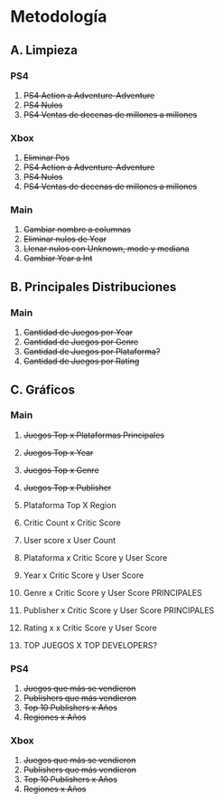 # Metodología
## A. Limpieza
### PS4
1. ~~PS4 Action a Adventure-Adventure~~
2. ~~PS4 Nulos~~
3. ~~PS4 Ventas de decenas de millones a millones~~

### Xbox
1. ~~Eliminar Pos~~
2. ~~PS4 Action a Adventure-Adventure~~
3. ~~PS4 Nulos~~
4. ~~PS4 Ventas de decenas de millones a millones~~

### Main
1. ~~Cambiar nombre a columnas~~
2. ~~Eliminar nulos de Year~~
3. ~~Llenar nulos con Unknown, mode y mediana~~
4. ~~Cambiar Year a Int~~


## B. Principales Distribuciones
### Main
1. ~~Cantidad de Juegos por Year~~
2. ~~Cantidad de Juegos por Genre~~
4. ~~Cantidad de Juegos por Plataforma?~~
5. ~~Cantidad de Juegos por Rating~~
   

## C. Gráficos
### Main
1. ~~Juegos Top x Plataformas Principales~~
2. ~~Juegos Top x Year~~
3. ~~Juegos Top x Genre~~
4. ~~Juegos Top x Publisher~~
   
5. Plataforma Top X Region
6. Critic Count x Critic Score
7. User score x User Count
8. Plataforma x Critic Score y User Score
9.  Year x Critic Score y User Score
10. Genre x Critic Score y User Score PRINCIPALES
11. Publisher x Critic Score y User Score PRINCIPALES
12. Rating x x Critic Score y User Score
13. TOP JUEGOS X TOP DEVELOPERS?

### PS4
1. ~~Juegos que más se vendieron~~
2. ~~Publishers que más vendieron~~
3. ~~Top 10 Publishers x Años~~
4. ~~Regiones x Años~~

### Xbox
1. ~~Juegos que más se vendieron~~
2. ~~Publishers que más vendieron~~
3. ~~Top 10 Publishers x Años~~
4. ~~Regiones x Años~~
